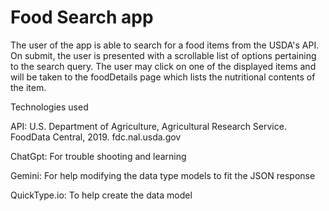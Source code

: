 # Food Search app

The user of the app is able to search for a food items from the USDA's API. On submit, the user is presented with a scrollable list of options pertaining to the search query. The user may click on one of the displayed items and will be taken to the foodDetails page which lists the nutritional contents of the item. 




Technologies used

API:  U.S. Department of Agriculture, Agricultural Research Service. FoodData Central, 2019. fdc.nal.usda.gov

ChatGpt: For trouble shooting and learning 

Gemini: For help modifying the data type models to fit the JSON response 

QuickType.io: To help create the data model 
